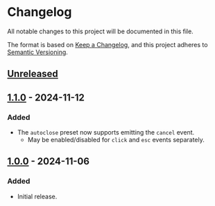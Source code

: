 # Changelog
All notable changes to this project will be documented in this file.

The format is based on [Keep a Changelog](https://keepachangelog.com/en/1.0.0/),
and this project adheres to [Semantic Versioning](https://semver.org/spec/v2.0.0.html).

## [Unreleased]

## [1.1.0] - 2024-11-12
### Added
- The `autoclose` preset now supports emitting the `cancel` event.
  - May be enabled/disabled for `click` and `esc` events separately.

## [1.0.0] - 2024-11-06
### Added
- Initial release.

[Unreleased]: https://github.com/supernovus/lum.web-dialog.js/compare/v1.1.0...HEAD
[1.1.0]: https://github.com/supernovus/lum.web-dialog.js/compare/v1.0.0...v1.1.0
[1.0.0]: https://github.com/supernovus/lum.web-dialog.js/releases/tag/v1.0.0


